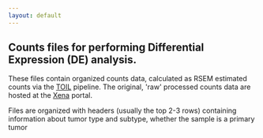```yaml
---
layout: default
---
```


## Counts files for performing Differential Expression (DE) analysis. 

These files contain organized counts data, calculated as RSEM estimated counts via the [TOIL](https://xenabrowser.net/datapages/?host=https://toil.xenahubs.net) pipeline. The original, 'raw' processed counts data are hosted at the [Xena](xena.ucsc.edu) portal.

Files are organized with headers (usually the top 2-3 rows) containing information about tumor type and subtype, whether the sample is a primary tumor
